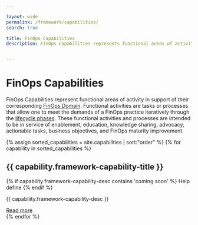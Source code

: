 ```yaml
---

layout: wide
permalink: /framework/capabilities/
search: true

title: FinOps Capabilities
description: FinOps Capabilities represents functional areas of activity in support of their corresponding FinOps Domains.


---
```


# FinOps Capabilities

FinOps Capabilities represent functional areas of activity in support of their corresponding [FinOps Domain](/framework/domains/). Functional activities are tasks or processes that allow one to meet the demands of a FinOps practice iteratively through the [lifecycle phases](/framework/phases/). These functional activities and processes are intended to be in service of enablement, education, knowledge sharing, advocacy, actionable tasks, business objectives, and FinOps maturity improvement.

<!-- <div class="ais-InstantSearch">
  <div class="bg-gray-200 p-4 rounded-md my-8">
    <h3 class="mt-2">Search Capabilities</h3>
    <div id="capability-search"></div>
    <div id="capability-hits"></div>
  </div>
  <div id="pagination"></div>
</div> -->


<div class="flex flex-col md:flex-row flex-wrap items-stretch bg-gray-200 p-4 rounded-md my-8">
{% assign sorted_capabilities = site.capabilities | sort:"order" %}
{% for capability in sorted_capabilities %}
<div class="md:w-1/2 flex items-stretch">
    <div class="m-2 p-6 w-full bg-white border-solid border-gray-200 border rounded-lg shadow-sm hover:border-green-500 cursor-pointer transition duration-200" data-url="{{ capability.url }}">
      <h2 class="text-lg font-medium mt-0">{{ capability.framework-capability-title }}</h2>
      {% if capability.framework-capability-desc contains 'coming soon' %}
        <span class="text-white font-medium bg-green-500 rounded-md py-1 px-2 inline-block uppercase text-xs leading-tight">Help define</span>
      {% endif %}
      <p class="text-gray-600 text-sm leading-relaxed">{{ capability.framework-capability-desc }}</p>
      <a class="text-gray-600 hover:text-green-500 text-sm leading-relaxed underline" href="{{ capability.url }}">Read more</a>
  </div>
</div>
{% endfor %}
</div>
